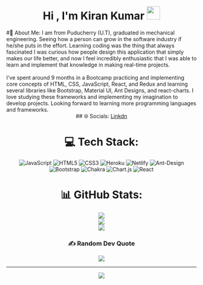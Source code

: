 <!-- hello everyone 👋 i'm &#128512; Kiran ... -->

<h1 align="center">Hi , I'm Kiran Kumar <img src="https://media.giphy.com/media/hvRJCLFzcasrR4ia7z/giphy.gif" width="35"></h1>
#💫 About Me:
 I am from Puducherry (U.T), graduated in mechanical engineering. Seeing how a person can grow in the software industry if he/she puts in the effort. Learning coding was the thing that always fascinated I was curious how people design this application that simply makes our life better, and now I feel incredibly enthusiastic that I was able to learn and implement that knowledge in making real-time projects.<br><br>I've spent around 9 months in a Bootcamp practicing and implementing core concepts of HTML, CSS, JavaScript, React, and Redux and learning several libraries like Bootstrap, Material UI, Ant Designs, and react-charts. I love studying these frameworks and implementing my imagination to develop projects. Looking forward to learning more programming languages and frameworks.

<div align="center" >
## 🌐 Socials:  <a href="https://linkedin.com/in/https://www.linkedin.com/in/bdkirankumar/" >Linkdn</a> 

# 💻 Tech Stack:
![JavaScript](https://img.shields.io/badge/javascript-%23323330.svg?style=for-the-badge&logo=javascript&logoColor=%23F7DF1E) ![HTML5](https://img.shields.io/badge/html5-%23E34F26.svg?style=for-the-badge&logo=html5&logoColor=white) ![CSS3](https://img.shields.io/badge/css3-%231572B6.svg?style=for-the-badge&logo=css3&logoColor=white) ![Heroku](https://img.shields.io/badge/heroku-%23430098.svg?style=for-the-badge&logo=heroku&logoColor=white) ![Netlify](https://img.shields.io/badge/netlify-%23000000.svg?style=for-the-badge&logo=netlify&logoColor=#00C7B7) ![Ant-Design](https://img.shields.io/badge/-AntDesign-%230170FE?style=for-the-badge&logo=ant-design&logoColor=white) ![Bootstrap](https://img.shields.io/badge/bootstrap-%23563D7C.svg?style=for-the-badge&logo=bootstrap&logoColor=white) ![Chakra](https://img.shields.io/badge/chakra-%234ED1C5.svg?style=for-the-badge&logo=chakraui&logoColor=white) ![Chart.js](https://img.shields.io/badge/chart.js-F5788D.svg?style=for-the-badge&logo=chart.js&logoColor=white) ![React](https://img.shields.io/badge/react-%2320232a.svg?style=for-the-badge&logo=react&logoColor=%2361DAFB)
# 📊 GitHub Stats:
![](https://github-readme-stats.vercel.app/api?username=Kiran2821996&theme=dark&hide_border=false&include_all_commits=true&count_private=true)<br/>
![](https://github-readme-streak-stats.herokuapp.com/?user=Kiran2821996&theme=dark&hide_border=false)<br/>
![](https://github-readme-stats.vercel.app/api/top-langs/?username=Kiran2821996&theme=dark&hide_border=false&include_all_commits=true&count_private=true&layout=compact)

### ✍️ Random Dev Quote
![](https://quotes-github-readme.vercel.app/api?type=horizontal&theme=radical)

---
[![](https://visitcount.itsvg.in/api?id=Kiran2821996&icon=0&color=0)](https://visitcount.itsvg.in)
 </div>

<!-- Proudly created with GPRM ( https://gprm.itsvg.in ) -->

